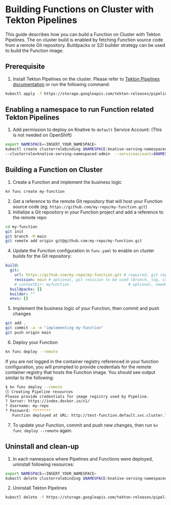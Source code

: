 # Building Functions on Cluster with Tekton Pipelines

This guide describes how you can build a Function on Cluster with Tekton Pipelines. The on cluster build is enabled by fetching Function source code from a remote Git repository. Buildpacks or S2I builder strategy can be used to build the Function image.

## Prerequisite

1. Install Tekton Pipelines on the cluster. Please refer to [Tekton Pipelines documentation](https://github.com/tektoncd/pipeline/blob/main/docs/install.md) or run the following command:

```bash
kubectl apply -f https://storage.googleapis.com/tekton-releases/pipeline/previous/v0.49.0/release.yaml
```

## Enabling a namespace to run Function related Tekton Pipelines

1. Add permission to deploy on Knative to `default` Service Account: (This is not needed on OpenShift)

```bash
export NAMESPACE=<INSERT_YOUR_NAMESPACE>
kubectl create clusterrolebinding $NAMESPACE:knative-serving-namespaced-admin \
--clusterrole=knative-serving-namespaced-admin  --serviceaccount=$NAMESPACE:default
```

## Building a Function on Cluster

1. Create a Function and implement the business logic

```bash
kn func create my-function
```

2. Get a reference to the remote Git repository that will host your Function source code (eg. `https://github.com/my-repo/my-function.git`)
3. Initialize a Git repository in your Function project and add a reference to the remote repo

```bash
cd my-function
git init
git branch -M main
git remote add origin git@github.com:my-repo/my-function.git
```

4. Update the Function configuration in `func.yaml` to enable on cluster builds for the Git repository:

```yaml
build:
  git:
    url: https://github.com/my-repo/my-function.git # required, git repository with the function source code
    revision: main # optional, git revision to be used (branch, tag, commit)
    # contextDir: myfunction                          # optional, needed only if the function is not located in the repository root folder
  buildpacks: []
  builder: ""
  envs: []
```

5. Implement the business logic of your Function, then commit and push changes

```bash
git add .
git commit -a -m "implementing my-function"
git push origin main
```

6. Deploy your Function

```bash
kn func deploy --remote
```

If you are not logged in the container registry referenced in your function configuration,
you will prompted to provide credentials for the remote container registry that hosts the Function image. You should see output similar to the following:

```bash
$ kn func deploy --remote
🕕 Creating Pipeline resources
Please provide credentials for image registry used by Pipeline.
? Server: https://index.docker.io/v1/
? Username: my-repo
? Password: ********
   Function deployed at URL: http://test-function.default.svc.cluster.local
```

7. To update your Function, commit and push new changes, then run `kn func deploy --remote` again.

## Uninstall and clean-up

1. In each namespace where Pipelines and Functions were deployed, uninstall following resources:

```bash
export NAMESPACE=<INSERT_YOUR_NAMESPACE>
kubectl delete clusterrolebinding $NAMESPACE:knative-serving-namespaced-admin

```

2. Uninstall Tekton Pipelines

```bash
kubectl delete -f https://storage.googleapis.com/tekton-releases/pipeline/latest/release.yaml
```
